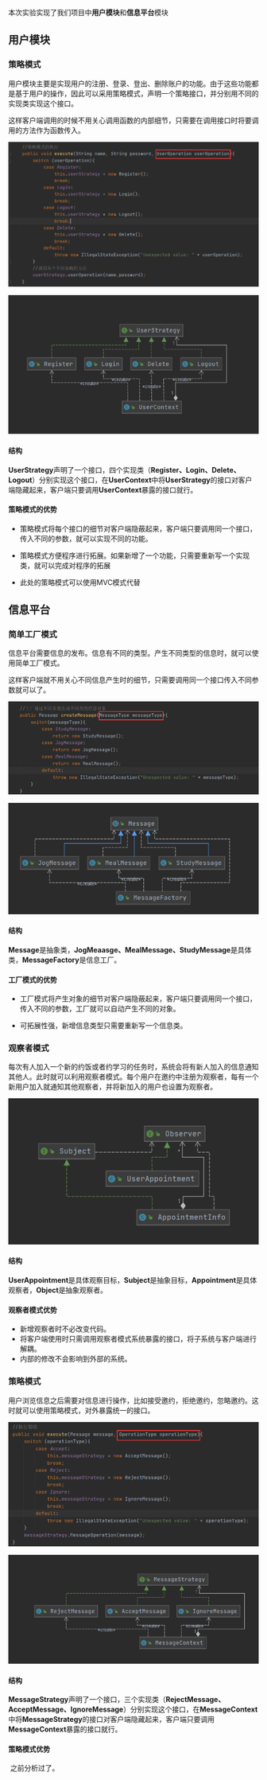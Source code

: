 本次实验实现了我们项目中**用户模块**和**信息平台**模块

## 用户模块

### 策略模式

​        用户模块主要是实现用户的注册、登录、登出、删除账户的功能。由于这些功能都是基于用户的操作，因此可以采用策略模式，声明一个策略接口，并分别用不同的实现类实现这个接口。

​        这样客户端调用的时候不用关心调用函数的内部细节，只需要在调用接口时将要调用的方法作为函数传入。

![策略模式的调用](./lab2_pic/UserStrategy.png)

![策略模式结构图](./lab2_pic/UserStrategyStrcture.png)

#### 结构

**UserStrategy**声明了一个接口，四个实现类（**Register、Login、Delete、Logout**）分别实现这个接口，在**UserContext**中将**UserStrategy**的接口对客户端隐藏起来，客户端只要调用**UserContext**暴露的接口就行。

#### 策略模式的优势

- 策略模式将每个接口的细节对客户端隐蔽起来，客户端只要调用同一个接口，传入不同的参数，就可以实现不同的功能。

- 策略模式方便程序进行拓展。如果新增了一个功能，只需要重新写一个实现类，就可以完成对程序的拓展
- 此处的策略模式可以使用MVC模式代替

## 信息平台

### 简单工厂模式

​        信息平台需要信息的发布。信息有不同的类型。产生不同类型的信息时，就可以使用简单工厂模式。

​        这样客户端就不用关心不同信息产生时的细节，只需要调用同一个接口传入不同参数就可以了。

![工厂模式](./lab2_pic/Factory.png)

![工厂模式结构](./lab2_pic/FactoryStructure.png)

#### 结构

**Message**是抽象类，**JogMeaasge、MealMessage、StudyMessage**是具体类，**MessageFactory**是信息工厂。

#### 工厂模式的优势

- 工厂模式将产生对象的细节对客户端隐蔽起来，客户端只要调用同一个接口，传入不同的参数，工厂就可以自动产生不同的对象。

- 可拓展性强，新增信息类型只需要重新写一个信息类。

### 观察者模式

​        每次有人加入一个新的约饭或者约学习的任务时，系统会将有新人加入的信息通知其他人。此时就可以利用观察者模式。每个用户在邀约中注册为观察者，每有一个新用户加入就通知其他观察者，并将新加入的用户也设置为观察者。

![观察者模式结构](./lab2_pic/Observer.png)

#### 结构

**UserAppointment**是具体观察目标，**Subject**是抽象目标，**Appointment**是具体观察者，**Object**是抽象观察者。

#### 观察者模式优势

- 新增观察者时不必改变代码。
- 将客户端使用时只需调用观察者模式系统暴露的接口，将子系统与客户端进行解耦。
- 内部的修改不会影响到外部的系统。

### 策略模式

​       用户浏览信息之后需要对信息进行操作，比如接受邀约，拒绝邀约，忽略邀约。这时就可以使用策略模式，对外暴露统一的接口。

![策略模式调用](./lab2_pic/MessageStrtegy.png)

![策略模式结构](./lab2_pic/MessageStrategyStucture.png)

#### 结构

**MessageStrategy**声明了一个接口，三个实现类（**RejectMessage、AcceptMessage、IgnoreMessage**）分别实现这个接口，在**MessageContext**中将**MessageStrategy**的接口对客户端隐藏起来，客户端只要调用**MessageContext**暴露的接口就行。

#### 策略模式优势

​         之前分析过了。
